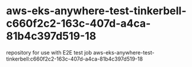 # aws-eks-anywhere-test-tinkerbell-c660f2c2-163c-407d-a4ca-81b4c397d519-18
repository for use with E2E test job aws-eks-anywhere-test-tinkerbell:c660f2c2-163c-407d-a4ca-81b4c397d519-18
